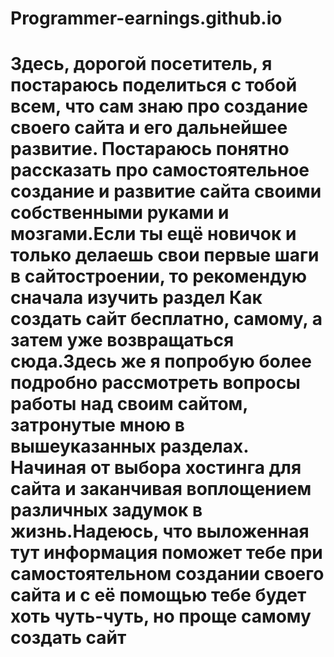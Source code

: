 #                                                Programmer-earnings.github.io
#     Здесь, дорогой посетитель, я постараюсь поделиться с тобой всем, что сам знаю про создание своего сайта и его дальнейшее развитие. Постараюсь понятно рассказать про самостоятельное создание и развитие сайта своими собственными руками и мозгами.Если ты ещё новичок и только делаешь свои первые шаги в сайтостроении, то рекомендую сначала изучить раздел Как создать сайт бесплатно, самому, а затем уже возвращаться сюда.Здесь же я попробую более подробно рассмотреть вопросы работы над своим сайтом, затронутые мною в вышеуказанных разделах. Начиная от выбора хостинга для сайта и заканчивая воплощением различных задумок в жизнь.Надеюсь, что выложенная тут информация поможет тебе при самостоятельном создании своего сайта и с её помощью тебе будет хоть чуть-чуть, но проще самому создать сайт
